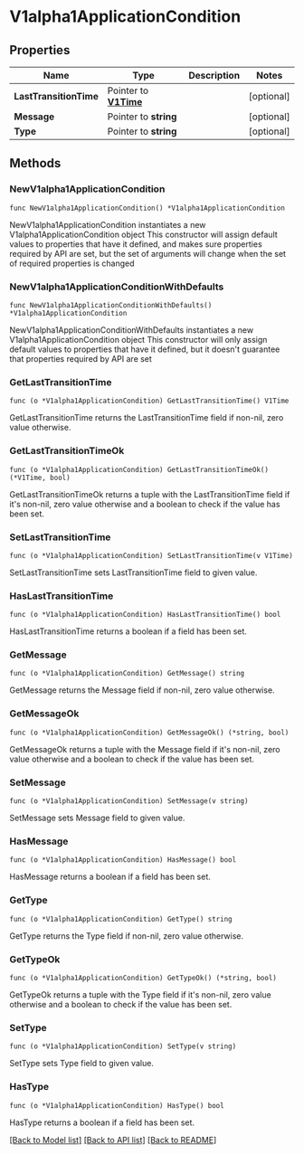 # V1alpha1ApplicationCondition

## Properties

Name | Type | Description | Notes
------------ | ------------- | ------------- | -------------
**LastTransitionTime** | Pointer to [**V1Time**](V1Time.md) |  | [optional] 
**Message** | Pointer to **string** |  | [optional] 
**Type** | Pointer to **string** |  | [optional] 

## Methods

### NewV1alpha1ApplicationCondition

`func NewV1alpha1ApplicationCondition() *V1alpha1ApplicationCondition`

NewV1alpha1ApplicationCondition instantiates a new V1alpha1ApplicationCondition object
This constructor will assign default values to properties that have it defined,
and makes sure properties required by API are set, but the set of arguments
will change when the set of required properties is changed

### NewV1alpha1ApplicationConditionWithDefaults

`func NewV1alpha1ApplicationConditionWithDefaults() *V1alpha1ApplicationCondition`

NewV1alpha1ApplicationConditionWithDefaults instantiates a new V1alpha1ApplicationCondition object
This constructor will only assign default values to properties that have it defined,
but it doesn't guarantee that properties required by API are set

### GetLastTransitionTime

`func (o *V1alpha1ApplicationCondition) GetLastTransitionTime() V1Time`

GetLastTransitionTime returns the LastTransitionTime field if non-nil, zero value otherwise.

### GetLastTransitionTimeOk

`func (o *V1alpha1ApplicationCondition) GetLastTransitionTimeOk() (*V1Time, bool)`

GetLastTransitionTimeOk returns a tuple with the LastTransitionTime field if it's non-nil, zero value otherwise
and a boolean to check if the value has been set.

### SetLastTransitionTime

`func (o *V1alpha1ApplicationCondition) SetLastTransitionTime(v V1Time)`

SetLastTransitionTime sets LastTransitionTime field to given value.

### HasLastTransitionTime

`func (o *V1alpha1ApplicationCondition) HasLastTransitionTime() bool`

HasLastTransitionTime returns a boolean if a field has been set.

### GetMessage

`func (o *V1alpha1ApplicationCondition) GetMessage() string`

GetMessage returns the Message field if non-nil, zero value otherwise.

### GetMessageOk

`func (o *V1alpha1ApplicationCondition) GetMessageOk() (*string, bool)`

GetMessageOk returns a tuple with the Message field if it's non-nil, zero value otherwise
and a boolean to check if the value has been set.

### SetMessage

`func (o *V1alpha1ApplicationCondition) SetMessage(v string)`

SetMessage sets Message field to given value.

### HasMessage

`func (o *V1alpha1ApplicationCondition) HasMessage() bool`

HasMessage returns a boolean if a field has been set.

### GetType

`func (o *V1alpha1ApplicationCondition) GetType() string`

GetType returns the Type field if non-nil, zero value otherwise.

### GetTypeOk

`func (o *V1alpha1ApplicationCondition) GetTypeOk() (*string, bool)`

GetTypeOk returns a tuple with the Type field if it's non-nil, zero value otherwise
and a boolean to check if the value has been set.

### SetType

`func (o *V1alpha1ApplicationCondition) SetType(v string)`

SetType sets Type field to given value.

### HasType

`func (o *V1alpha1ApplicationCondition) HasType() bool`

HasType returns a boolean if a field has been set.


[[Back to Model list]](../README.md#documentation-for-models) [[Back to API list]](../README.md#documentation-for-api-endpoints) [[Back to README]](../README.md)


